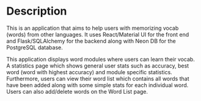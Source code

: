 # Description 

This is an application that aims to help users with memorizing vocab (words) from other languages. It uses React/Material UI for the front end and Flask/SQLAlchemy for the backend along with Neon DB for the PostgreSQL database. 

This application displays word modules where users can learn their vocab. A statistics page which shows general user stats such as accuracy, best word (word with highest accuracy) and module specific statistics. Furthermore, users can view their word list which contains all words that have been added along with some simple stats for each individual word. Users can also add/delete words on the Word List page. 

